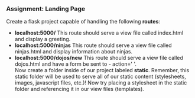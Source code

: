 ### Assignment: Landing Page
Create a flask project capable of handling the following **routes**:

+ **localhost:5000/**    This route should serve a view file called index.html and display a greeting. 
+ **localhost:5000/ninjas**    This route should serve a view file called ninjas.html and display information about ninjas. 
+ **localhost:5000/dojos/new**    This route should serve a view file called dojos.html and have a form be sent to - action=' '.  
Now create a folder inside of our project labeled **static**. Remember, this static folder will be used to serve all of our static content (stylesheets, images, javascript files, etc.)! Now try placing a stylesheet in the static folder and referencing it in our view files (templates). 
